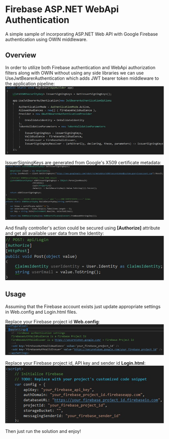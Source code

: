 # Firebase ASP.NET WebApi Authentication

A simple sample of incorporating ASP.NET Web API with Google Firebase authentication using OWIN middleware.

## Overview
In order to utilize both Firebase authentication and WebApi authorization filters along with OWIN without using any side libraries we can use UseJwtBearerAuthentication which adds JWT bearer token middleware to the application pipeline:
![](https://github.com/PavelDumin/firebase-webapi-auth/blob/develop/Docs/Media/JwtBearerAuthentication.jpg)

IssuerSigningKeys are generated from Google's X509 certificate metadata:
![](https://github.com/PavelDumin/firebase-webapi-auth/blob/develop/Docs/Media/X509IssuerSigningKeys.jpg)

And finally controller's action could be secured using **[Authorize]** attribute and get all available user data from the Identity:
![](https://github.com/PavelDumin/firebase-webapi-auth/blob/develop/Docs/Media/SecuredController.jpg)

## Usage
Assuming that the Firebase account exists just update appropriate settings in Web.config and Login.html files.

Replace your Firebase project id **Web.config**:
![](https://github.com/PavelDumin/firebase-webapi-auth/blob/develop/Docs/Media/WebConfigSettings.jpg)

Replace your Firebase project id, API key and sender id **Login.html**:
![](https://github.com/PavelDumin/firebase-webapi-auth/blob/develop/Docs/Media/LoginHtmlSettings.jpg)

Then just run the solution and enjoy!

